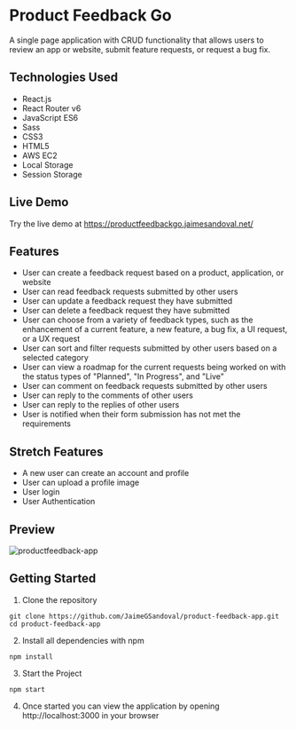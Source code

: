 # Product Feedback Go

A single page application with CRUD functionality that allows users to review an app or website, submit feature requests, or request a bug fix.

## Technologies Used

- React.js
- React Router v6
- JavaScript ES6
- Sass
- CSS3
- HTML5
- AWS EC2
- Local Storage
- Session Storage

## Live Demo

Try the live demo at https://productfeedbackgo.jaimesandoval.net/

## Features

- User can create a feedback request based on a product, application, or website
- User can read feedback requests submitted by other users
- User can update a feedback request they have submitted
- User can delete a feedback request they have submitted
- User can choose from a variety of feedback types, such as the enhancement of a current feature, a new feature, a bug fix, a UI request, or a UX request
- User can sort and filter requests submitted by other users based on a selected category
- User can view a roadmap for the current requests being worked on with the status types of "Planned", "In Progress", and "Live"
- User can comment on feedback requests submitted by other users
- User can reply to the comments of other users
- User can reply to the replies of other users
- User is notified when their form submission has not met the requirements

## Stretch Features

- A new user can create an account and profile
- User can upload a profile image
- User login
- User Authentication

## Preview

![productfeedback-app](/src/assets/images/demo/feedback_demo.gif)

## Getting Started

1. Clone the repository

```shell
git clone https://github.com/JaimeGSandoval/product-feedback-app.git
cd product-feedback-app
```

2. Install all dependencies with npm

```
npm install
```

3. Start the Project

```
npm start
```

4. Once started you can view the application by opening http://localhost:3000 in your browser
